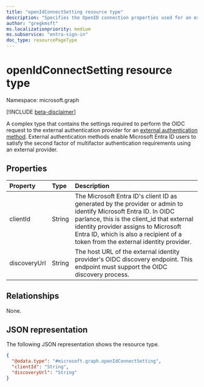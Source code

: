 ```yaml
---
title: "openIdConnectSetting resource type"
description: "Specifies the OpenID connection properties used for an external authentication method."
author: "gregkmsft"
ms.localizationpriority: medium
ms.subservice: "entra-sign-in"
doc_type: resourcePageType
---
```


# openIdConnectSetting resource type

Namespace: microsoft.graph

[!INCLUDE [beta-disclaimer](../../includes/beta-disclaimer.md)]

A complex type that contains the settings required to perform the OIDC request to the external authentication provider for an [external authentication method](../resources/externalauthenticationmethodconfiguration.md). External authentication methods enable Microsoft Entra ID users to satisfy the second factor of multifactor authentication requirements using an external provider.

## Properties
|Property|Type|Description|
|:---|:---|:---|
|clientId|String|The Microsoft Entra ID's client ID as generated by the provider or admin to identify Microsoft Entra ID. In OIDC parlance, this is the client_id that external identity provider assigns to Microsoft Entra ID, which is also a recipient of a token from the external identity provider.|
|discoveryUrl|String|The host URL of the external identity provider's OIDC discovery endpoint. This endpoint must support the OIDC discovery process.|

## Relationships
None.

## JSON representation
The following JSON representation shows the resource type.
<!-- {
  "blockType": "resource",
  "@odata.type": "microsoft.graph.openIdConnectSetting"
}
-->
``` json
{
  "@odata.type": "#microsoft.graph.openIdConnectSetting",
  "clientId": "String",
  "discoveryUrl": "String"
}
```


